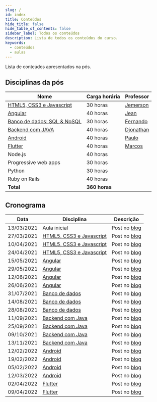 ```yaml
---
slug: /
id: index
title: Conteúdos
hide_title: false
hide_table_of_contents: false
sidebar_label: Todos os conteúdos
description: Lista de todos os conteúdos do curso.
keywords:
  - conteúdos
  - aulas
---
```


Lista de conteúdos apresentados na pós. 

## Disciplinas da pós

|Nome|Carga horária|Professor|
|-|-|-|
|[HTML5, CSS3 e Javascript](./html-css-js)|	30 horas|[Jemerson](/professores/jemerson) |
|[Angular](./angular)|40 horas|[Jean](/professores/jean) |
|[Banco de dados: SQL & NoSQL](./banco-de-dados)|30 horas|[Fernando](/professores/fernando) |
|[Backend com JAVA](./backend-java)|40 horas|[Djonathan](/professores/djonathan)|
|[Android](./android)|40 horas|[Paulo](/professores/paulo)|
|[Flutter](./flutter)|40 horas|[Marcos](/professores/marcos)|
|Node.js|40 horas| |
|Progressive web apps|30 horas| |
|Python|30 horas| |
|Ruby on Rails|40 horas| |
|**Total**|**360 horas**| |

## Cronograma

|Data|Disciplina|Descrição|
|-|-|-|
|13/03/2021|Aula inicial|Post no [blog](/blog/1)|
|27/03/2021|[HTML5, CSS3 e Javascript](./html-css-js)|Post no [blog](/blog/2)|
|10/04/2021|[HTML5, CSS3 e Javascript](./html-css-js)|Post no [blog](/blog/3)|
|24/04/2021|[HTML5, CSS3 e Javascript](./html-css-js)|Post no [blog](/blog/4)|
|15/05/2021|[Angular](./angular)|Post no [blog](/blog/5)|
|29/05/2021|[Angular](./angular)|Post no [blog](/blog/6)|
|12/06/2021|[Angular](./angular)|Post no [blog](/blog/7)|
|26/06/2021|[Angular](./angular)|Post no [blog](/blog/8)|
|31/07/2021|[Banco de dados](./banco-de-dados)|Post no [blog](/blog/9)|
|14/08/2021|[Banco de dados](./banco-de-dados)|Post no [blog](/blog/10)|
|28/08/2021|[Banco de dados](./banco-de-dados)|Post no [blog](/blog/11)|
|11/09/2021|[Backend com Java](./backend-java)|Post no [blog](/blog/12)|
|25/09/2021|[Backend com Java](./backend-java)|Post no [blog](/blog/13)|
|09/10/2021|[Backend com Java](./backend-java)|Post no [blog](/blog/14)|
|13/11/2021|[Backend com Java](./backend-java)|Post no [blog](/blog/15)|
|12/02/2022|[Android](./android)|Post no [blog](/blog/16)|
|19/02/2022|[Android](./android)|Post no [blog](/blog/17)|
|05/02/2022|[Android](./android)|Post no [blog](/blog/18)|
|12/03/2022|[Android](./android)|Post no [blog](/blog/19)|
|02/04/2022|[Flutter](./flutter)|Post no [blog](/blog/20)|
|09/04/2022|[Flutter](./flutter)|Post no [blog](/blog/21)|

